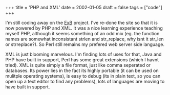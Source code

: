 +++
title = 'PHP and XML'
date = 2002-01-05
draft = false
tags = ["code"]
+++

I'm still coding away on the [ExB](http://exb.sf.net/) project. 
I've re-done the site so that it is now powered by PHP and XML. 
It was a nice learning experience teaching myself PHP, although it seems something of an odd mix 
(eg. the function names are somewhat inconsistant strlen and str_replace, why isnt it str_len or strreplace?). 
So Perl still remains my prefered web server side language.

XML is just blooming marvelous. 
I'm finding lots of uses for that, Java and PHP have built in support, Perl has some great extensions
(which I havnt tried). 
XML is quite simply a file format, just like comma seperated or databases. 
Its power lies in the fact its highly portable (it can be used on mulitple operating systems), 
is easy to debug (its in plain text, so you can open up a text editor to find any problems), 
lots of languages are moving to have built in support.


